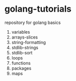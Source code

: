 # golang-tutorials
repository for golang basics

1. variables
2. arrays-slices
3. string-formatting
4. stdlib-strings
5. stdlib-sort
6. loops
7. functions 
8. packages
9. maps